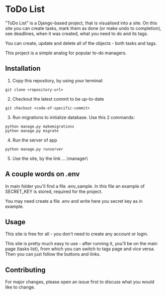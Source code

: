 # ToDo List

"ToDo List" is a Django-based project, that is visualised into a site. On this site you can create tasks, mark them as done (or make undo to completion), see deadlines, when it was created, what you need to do and its tags.

You can create, update and delete all of the objects - both tasks and tags.

This project is a simple analog for popular to-do managers.

## Installation

1. Copy this repository, by using your terminal:
```git
git clone <repository-url>
```
2. Checkout the latest commit to be up-to-date
```git
git checkout <code-of-specific-commit>
```
3. Run migrations to initialize database. Use this 2 commands:
```git
python manage.py makemigrations
python manage.py migrate
```
4. Run the server of app
```git
python manage.py runserver
```
5. Use the site, by the link  ....\manager\

## A couple words on .env
In main folder you'll find a file .env_sample. In this file an example of SECRET_KEY is stored, required for the project.

You may need create a file .env and write here you secret key as in example.

## Usage
This site is free for all - you don't need to create any account or login.

This site is pretty much easy to use - after running it, you'll be on the main page (tasks list), from which you can switch to tags page and vice versa. Then you can just follow the buttons and links.

## Contributing

For major changes, please open an issue first to discuss what you would like to change.
